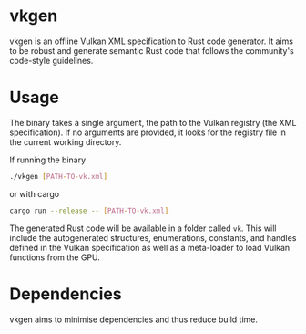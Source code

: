 # vkgen
vkgen is an offline Vulkan XML specification to Rust code generator. It aims to be robust and generate semantic Rust code that follows the community's code-style guidelines.

# Usage
The binary takes a single argument, the path to the Vulkan registry (the XML specification). If no arguments are provided, it looks for the registry file in the current working directory.

If running the binary
```bash
./vkgen [PATH-TO-vk.xml]
```
or with cargo
```bash
cargo run --release -- [PATH-TO-vk.xml]
```

The generated Rust code will be available in a folder called `vk`. This will include the autogenerated structures, enumerations, constants, and handles defined in the Vulkan specification as well as a meta-loader to load Vulkan functions from the GPU.

# Dependencies
vkgen aims to minimise dependencies and thus reduce build time.
